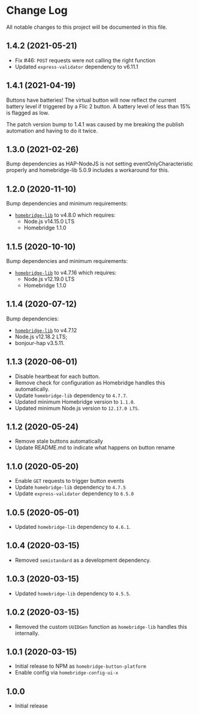 # Change Log

All notable changes to this project will be documented in this file.

## 1.4.2 (2021-05-21)

- Fix #46: `POST` requests were not calling the right function
- Updated `express-validator` dependency to v6.11.1

## 1.4.1 (2021-04-19)

Buttons have batteries! The virtual button will now reflect the current
battery level if triggered by a Flic 2 button. A battery level of less than
15% is flagged as low.

The patch version bump to 1.4.1 was caused by me breaking the publish automation
and having to do it twice.

## 1.3.0 (2021-02-26)

Bump dependencies as HAP-NodeJS is not setting eventOnlyCharacteristic properly
and homebridge-lib 5.0.9 includes a workaround for this.

## 1.2.0 (2020-11-10)

Bump dependencies and minimum requirements:

- [`homebridge-lib`](https://github.com/ebaauw/homebridge-lib) to v4.8.0 which requires:
  - Node.js v14.15.0 LTS
  - Homebridge 1.1.0

## 1.1.5 (2020-10-10)

Bump dependencies and minimum requirements:

- [`homebridge-lib`](https://github.com/ebaauw/homebridge-lib) to v4.7.16 which requires:
  - Node.js v12.19.0 LTS
  - Homebridge 1.1.0

## 1.1.4 (2020-07-12)

Bump dependencies:

- [`homebridge-lib`](https://github.com/ebaauw/homebridge-lib) to v4.7.12
- Node.js v12.18.2 LTS;
- bonjour-hap v3.5.11.

## 1.1.3 (2020-06-01)

- Disable heartbeat for each button.
- Remove check for configuration as Homebridge handles this automatically.
- Update `homebridge-lib` dependency to `4.7.7`.
- Updated minimum Homebridge version to `1.1.0`.
- Updated minimum Node.js version to `12.17.0 LTS`.

## 1.1.2 (2020-05-24)

- Remove stale buttons automatically
- Update README.md to indicate what happens on button rename

## 1.1.0 (2020-05-20)

- Enable `GET` requests to trigger button events
- Update `homebridge-lib` dependency to `4.7.5`
- Update `express-validator` dependency to `6.5.0`

## 1.0.5 (2020-05-01)

- Updated `homebridge-lib` dependency to `4.6.1`.

## 1.0.4 (2020-03-15)

- Removed `semistandard` as a development dependency.

## 1.0.3 (2020-03-15)

- Updated `homebridge-lib` dependency to `4.5.5`.

## 1.0.2 (2020-03-15)

- Removed the custom `UUIDGen` function as `homebridge-lib` handles this
  internally.

## 1.0.1 (2020-03-15)

- Initial release to NPM as `homebridge-button-platform`
- Enable config via `homebridge-config-ui-x`

## 1.0.0

- Initial release
